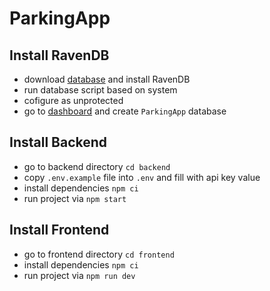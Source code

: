 # ParkingApp

## Install RavenDB
- download [database](https://ravendb.net/download) and install RavenDB
- run database script based on system
- cofigure as unprotected
- go to [dashboard](http://127.0.0.1:8080/studio/index.html#databases) and create `ParkingApp` database


## Install Backend
- go to backend directory `cd backend`
- copy `.env.example` file into `.env` and fill with api key value
- install dependencies `npm ci`
- run project via `npm start`


## Install Frontend
- go to frontend directory `cd frontend`
- install dependencies `npm ci`
- run project via `npm run dev`